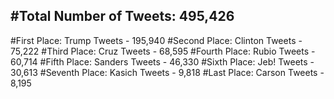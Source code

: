 #Total Number of Tweets: 495,426 
---
#First Place: Trump Tweets - 195,940
#Second Place: Clinton Tweets - 75,222
#Third Place: Cruz Tweets - 68,595
#Fourth Place: Rubio Tweets - 60,714
#Fifth Place: Sanders Tweets - 46,330
#Sixth Place: Jeb! Tweets - 30,613
#Seventh Place: Kasich Tweets - 9,818
#Last Place: Carson Tweets - 8,195
